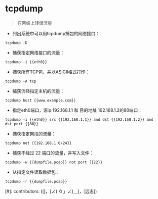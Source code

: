 # tcpdump

> 在网络上转储流量

- 列出系统中可以用tcpdump捕包的网络接口：

`tcpdump -D`

- 捕获指定网络接口的流量：

`tcpdump -i {{eth0}}`

- 捕获所有TCP包，并以ASICII格式打印：

`tcpdump -A tcp`

- 捕获流经指定主机的流量：

`tcpdump host {{www.example.com}}`

- 指定eth0端口，源ip 192.168.1.1 和 目的地址 192.168.1.2的80端口：

`tcpdump -i {{eth0}} src {{192.168.1.1}} and dst {{192.168.1.2}} and dst port {{80}}`

- 捕获指定网段的流量：

`tcpdump net {{192.168.1.0/24}}`

- 捕获不经过 22 端口的流量，并写入文件：

`tcpdump -w {{dumpfile.pcap}} not port {{22}}`

- 从指定文件读取数据包：

`tcpdump -r {{dumpfile.pcap}}`

[#]: contributors: ([󠀀]，[∠( ᐛ 」∠)＿]，[远志])